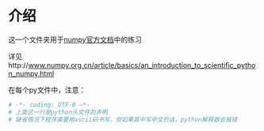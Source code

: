 # 介绍

这一个文件夹用于[numpy官方文档](http://www.numpy.org.cn/article/basics/an_introduction_to_scientific_python_numpy.html#创建一个数组)中的练习

详见http://www.numpy.org.cn/article/basics/an_introduction_to_scientific_python_numpy.html

在每个py文件中，注意：
```py
# -*- coding: UTF-8 –*-
# 上面这一行是python头文件的声明
# 缺省情况下程序需要用ascii码书写，但如果其中写中文的话，python解释器会报错
```